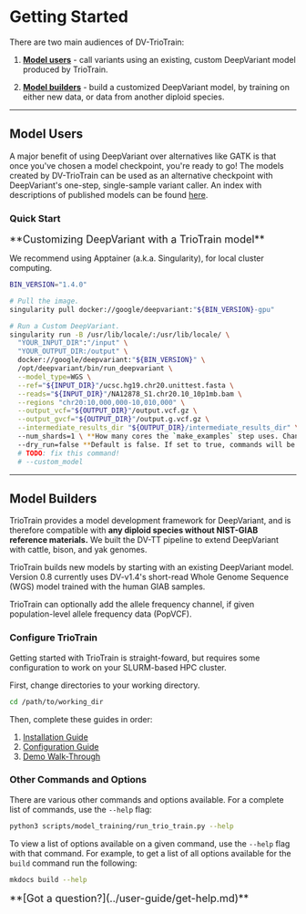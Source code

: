 # Getting Started

There are two main audiences of DV-TrioTrain:

1. **[Model users](#model-users)** - call variants using an existing, custom DeepVariant model produced by TrioTrain.

1. **[Model builders](#model-builders)** - build a customized DeepVariant model, by training on either new data, or data from another diploid species.

---

## Model Users

A major benefit of using DeepVariant over alternatives like GATK is that once you've chosen a model checkpoint, you're ready to go! The models created by DV-TrioTrain can be used as an alternative checkpoint with DeepVariant's one-step, single-sample variant caller. An index with descriptions of published models can be found [here](../user-guide/existing_models.md).

### Quick Start

<font size= "4"> 
**Customizing DeepVariant with a TrioTrain model**
</font>

We recommend using Apptainer (a.k.a. Singularity), for local cluster computing.

```bash
BIN_VERSION="1.4.0"

# Pull the image.
singularity pull docker://google/deepvariant:"${BIN_VERSION}-gpu"

# Run a Custom DeepVariant.
singularity run -B /usr/lib/locale/:/usr/lib/locale/ \
  "YOUR_INPUT_DIR":"/input" \
  "YOUR_OUTPUT_DIR:/output" \
  docker://google/deepvariant:"${BIN_VERSION}" \
  /opt/deepvariant/bin/run_deepvariant \
  --model_type=WGS \
  --ref="${INPUT_DIR}"/ucsc.hg19.chr20.unittest.fasta \
  --reads="${INPUT_DIR}"/NA12878_S1.chr20.10_10p1mb.bam \
  --regions "chr20:10,000,000-10,010,000" \
  --output_vcf="${OUTPUT_DIR}"/output.vcf.gz \
  --output_gvcf="${OUTPUT_DIR}"/output.g.vcf.gz \
  --intermediate_results_dir "${OUTPUT_DIR}/intermediate_results_dir" \ **Optional.
  --num_shards=1 \ **How many cores the `make_examples` step uses. Change it to the number of CPU cores you have.**
  --dry_run=false **Default is false. If set to true, commands will be printed out but not executed.  
  # TODO: fix this command!
  # --custom_model
```

---

## Model Builders

TrioTrain provides a model development framework for DeepVariant, and is therefore compatible with **any diploid species without NIST-GIAB reference materials.** We built the DV-TT pipeline to extend DeepVariant with cattle, bison, and yak genomes.

TrioTrain builds new models by starting with an existing DeepVariant model. Version 0.8 currently uses DV-v1.4's short-read Whole Genome Sequence (WGS) model trained with the human GIAB samples.

TrioTrain can optionally add the allele frequency channel, if given population-level allele frequency data (PopVCF).

### Configure TrioTrain

Getting started with TrioTrain is straight-foward, but requires some configuration to work on your SLURM-based HPC cluster.

First, change directories to your working directory.

```bash
cd /path/to/working_dir
```

Then, complete these guides in order:

1. [Installation Guide](installation.md)
1. [Configuration Guide](../user-guide/installation.md)
1. [Demo Walk-Through](../user-guide/installation.md)

### Other Commands and Options

There are various other commands and options available. For a complete list of
commands, use the `--help` flag:

```bash
python3 scripts/model_training/run_trio_train.py --help
```

To view a list of options available on a given command, use the `--help` flag with that command. For example, to get a list of all options available for the `build` command run the following:

```bash
mkdocs build --help
```

<font size= "4"> 
**[Got a question?](../user-guide/get-help.md)** <font size= "4">
